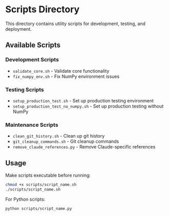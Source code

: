 # Scripts Directory

This directory contains utility scripts for development, testing, and deployment.

## Available Scripts

### Development Scripts
- `validate_core.sh` - Validate core functionality
- `fix_numpy_env.sh` - Fix NumPy environment issues

### Testing Scripts
- `setup_production_test.sh` - Set up production testing environment
- `setup_production_test_no_numpy.sh` - Set up production testing without NumPy

### Maintenance Scripts
- `clean_git_history.sh` - Clean up git history
- `git_cleanup_commands.sh` - Git cleanup commands
- `remove_claude_references.py` - Remove Claude-specific references

## Usage

Make scripts executable before running:
```bash
chmod +x scripts/script_name.sh
./scripts/script_name.sh
```

For Python scripts:
```bash
python scripts/script_name.py
```